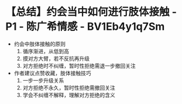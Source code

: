 # 【总结】约会当中如何进行肢体接触 - P1 - 陈广希情感 - BV1Eb4y1q7Sm

-   约会中肢体接触的原则
    1.  循序渐进，从低到高
    2.  摸对方大臂，若不反抗再升级
    3.  对方拒绝时不纠缠，暂时性拒绝需退一步撤回关注
-   作者建议点赞收藏，肢体接触技巧
    1.  一步一步升级关系
    2.  对方拒绝不永久，暂时性拒绝需撤回关注
    3.  学会不纠缠不解释，理解对方拒绝的含义